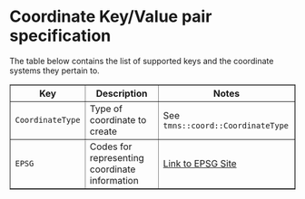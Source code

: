 #  Coordinate Key/Value pair specification

The table below contains the list of supported keys and the coordinate systems they pertain to. 

<table border="1">
  <tr>
    <th><b>Key</b></th>
    <th><b>Description</b></th>
    <th><b>Notes</b></th>
  </tr>
  <tr>
    <td><code>CoordinateType</code></td>
    <td>Type of coordinate to create</td>
    <td>See <code>tmns::coord::CoordinateType</code></td>
  </tr>
  <tr>
    <td><code>EPSG</code></td>
    <td>Codes for representing coordinate information</td>
    <td><a href="https://epsg.io/">Link to EPSG Site</a></td>
  </tr>
</table>